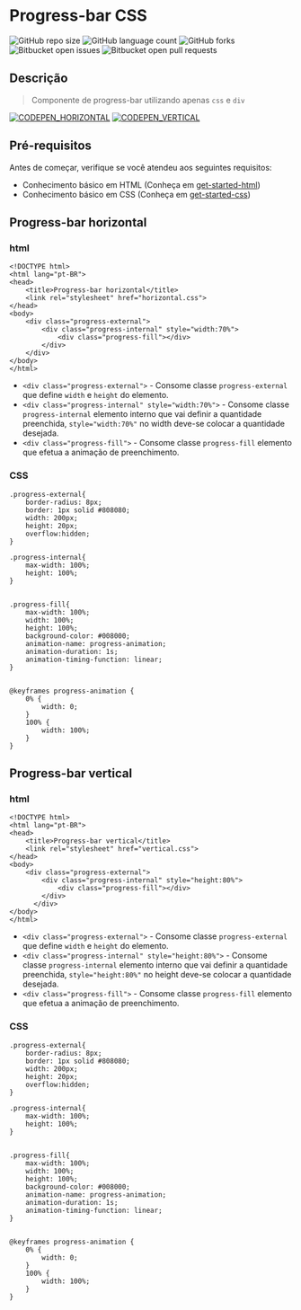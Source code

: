 # Progress-bar CSS

![GitHub repo size](https://img.shields.io/github/repo-size/alexandrekatsuura/progress-bar-css?style=for-the-badge)
![GitHub language count](https://img.shields.io/github/languages/count/alexandrekatsuura/progress-bar-css?style=for-the-badge)
![GitHub forks](https://img.shields.io/github/forks/alexandrekatsuura/progress-bar-css?style=for-the-badge)
![Bitbucket open issues](https://img.shields.io/bitbucket/issues/alexandrekatsuura/progress-bar-css?style=for-the-badge)
![Bitbucket open pull requests](https://img.shields.io/bitbucket/pr-raw/alexandrekatsuura/progress-bar-css?style=for-the-badge)

[get-started-html]: https://github.com/alexandrekatsuura/get-started-html
[get-started-css]: https://github.com/alexandrekatsuura/get-started-css

## Descrição
> Componente de progress-bar utilizando apenas `css` e `div`

[![CODEPEN_HORIZONTAL](https://img.shields.io/badge/codepen_horizontal%20-%23323330.svg?&style=for-the-badge&logo=codepen&logoColor=white&color=006DEC)](https://codepen.io/Alexandre-Katsuura/details/KKrMyPY)
[![CODEPEN_VERTICAL](https://img.shields.io/badge/codepen_vertical%20-%23323330.svg?&style=for-the-badge&logo=codepen&logoColor=white&color=006DEC)](https://codepen.io/Alexandre-Katsuura/details/XWyKvKa)

## Pré-requisitos
Antes de começar, verifique se você atendeu aos seguintes requisitos:
* Conhecimento básico em HTML (Conheça em [get-started-html][get-started-html])
* Conhecimento básico em CSS (Conheça em [get-started-css][get-started-css])

## Progress-bar horizontal
### html
```
<!DOCTYPE html>
<html lang="pt-BR">
<head>
    <title>Progress-bar horizontal</title>
    <link rel="stylesheet" href="horizontal.css">
</head>
<body>
    <div class="progress-external">
        <div class="progress-internal" style="width:70%">
            <div class="progress-fill"></div>
        </div>
    </div>
</body>
</html>
```
* `<div class="progress-external">` - Consome classe `progress-external` que define `width` e `height` do elemento.
* `<div class="progress-internal" style="width:70%">` - Consome classe `progress-internal` elemento interno que vai definir a quantidade preenchida, `style="width:70%"` no width deve-se colocar a quantidade desejada.
* `<div class="progress-fill">` - Consome classe `progress-fill` elemento que efetua a animação de preenchimento.

### CSS
```
.progress-external{
    border-radius: 8px;
    border: 1px solid #808080;
    width: 200px;
    height: 20px;
    overflow:hidden;
}

.progress-internal{
    max-width: 100%;
    height: 100%;  
}


.progress-fill{
    max-width: 100%;
    width: 100%;
    height: 100%;  
    background-color: #008000;
    animation-name: progress-animation;
    animation-duration: 1s;
    animation-timing-function: linear;
}


@keyframes progress-animation {
    0% {
        width: 0;
    }
    100% {
        width: 100%;
    }
}
```

## Progress-bar vertical
### html
```
<!DOCTYPE html>
<html lang="pt-BR">
<head>
    <title>Progress-bar vertical</title>
    <link rel="stylesheet" href="vertical.css">
</head>
<body>
    <div class="progress-external">
        <div class="progress-internal" style="height:80%">
            <div class="progress-fill"></div>
        </div>
      </div>
</body>
</html>

```
* `<div class="progress-external">` - Consome classe `progress-external` que define `width` e `height` do elemento.
* `<div class="progress-internal" style="height:80%">` - Consome classe `progress-internal` elemento interno que vai definir a quantidade preenchida, `style="height:80%"` no height deve-se colocar a quantidade desejada.
* `<div class="progress-fill">` - Consome classe `progress-fill` elemento que efetua a animação de preenchimento.

### CSS
```
.progress-external{
    border-radius: 8px;
    border: 1px solid #808080;
    width: 200px;
    height: 20px;
    overflow:hidden;
}

.progress-internal{
    max-width: 100%;
    height: 100%;  
}


.progress-fill{
    max-width: 100%;
    width: 100%;
    height: 100%;  
    background-color: #008000;
    animation-name: progress-animation;
    animation-duration: 1s;
    animation-timing-function: linear;
}


@keyframes progress-animation {
    0% {
        width: 0;
    }
    100% {
        width: 100%;
    }
}
```





